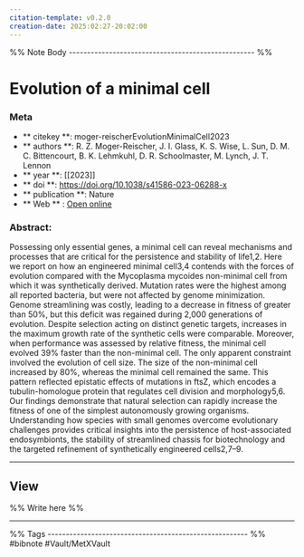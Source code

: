 ```yaml
---
citation-template: v0.2.0
creation-date: 2025:02:27-20:02:00
---
```


%% Note Body --------------------------------------------------- %%
# Evolution of a minimal cell

### Meta
- ** citekey **: moger-reischerEvolutionMinimalCell2023
- ** authors **: R. Z. Moger-Reischer, J. I. Glass, K. S. Wise, L. Sun, D. M. C. Bittencourt, B. K. Lehmkuhl, D. R. Schoolmaster, M. Lynch, J. T. Lennon
- ** year **: [[2023]]
- ** doi **: https://doi.org/10.1038/s41586-023-06288-x
- ** publication **: Nature
- ** Web ** : [Open online](https://www.nature.com/articles/s41586-023-06288-x)


### Abstract:
Possessing only essential genes, a minimal cell can reveal mechanisms and processes that are critical for the persistence and stability of life1,2. Here we report on how an engineered minimal cell3,4 contends with the forces of evolution compared with the Mycoplasma mycoides non-minimal cell from which it was synthetically derived. Mutation rates were the highest among all reported bacteria, but were not affected by genome minimization. Genome streamlining was costly, leading to a decrease in fitness of greater than 50%, but this deficit was regained during 2,000 generations of evolution. Despite selection acting on distinct genetic targets, increases in the maximum growth rate of the synthetic cells were comparable. Moreover, when performance was assessed by relative fitness, the minimal cell evolved 39% faster than the non-minimal cell. The only apparent constraint involved the evolution of cell size. The size of the non-minimal cell increased by 80%, whereas the minimal cell remained the same. This pattern reflected epistatic effects of mutations in ftsZ, which encodes a tubulin-homologue protein that regulates cell division and morphology5,6. Our findings demonstrate that natural selection can rapidly increase the fitness of one of the simplest autonomously growing organisms. Understanding how species with small genomes overcome evolutionary challenges provides critical insights into the persistence of host-associated endosymbionts, the stability of streamlined chassis for biotechnology and the targeted refinement of synthetically engineered cells2,7–9.

___

## View

%% Write here %%





___
%% Tags  ------------------------------------------------------- %%
#bibnote
#Vault/MetXVault 